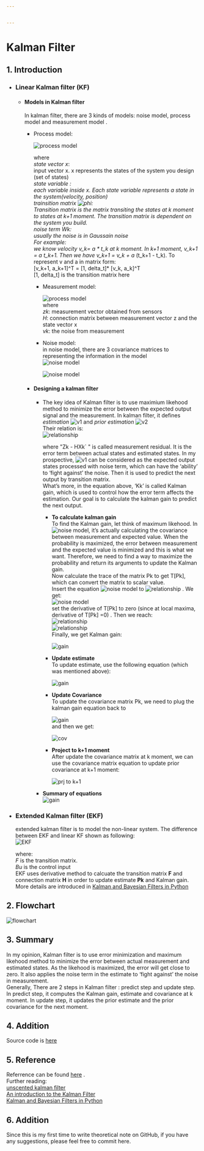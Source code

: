 ```yaml
---


---
```


<h1 id="kalman-filter">Kalman Filter</h1>
<h2 id="introduction">1.  Introduction</h2>
<ul>
<li>
<h3 id="linear-kalman-filter-kf">Linear Kalman filter (KF)</h3>
<ul>
<li>
<h4 id="models-in-kalman-filter">Models in Kalman filter</h4>
<p>In kalman filter, there are 3 kinds of models: noise model, process model and measurement model .</p>
<ul>
<li>
<p>Process model:</p>
<p><img src="./Images/model_1.png" alt="process model"></p>
<p>where<br>
<em>state vector x</em>:<br>
input vector x. x represents the states of the system you design (set of states)<br>
<em>state variable <em>:<br>
each variable inside x. Each state variable represents a state in the system(velocity, position)<br>
<em>trainsition matrix</em> <img src="./Images/phi.png" alt="phi">:<br>
Transition matrix is the matrix transiting the states at k moment to states at k+1 moment. The transition matrix is dependent on the system you build.<br>
<em>noise term Wk</em>:<br>
usually the noise is in Gaussain noise<br>
For example:	<br>
we know velocity v_k= a * t_k at k moment.  In k+1 moment, v_k+1 = a</em> t_k+1. Then we have v_k+1 = v_k + a</em> (t_k+1 - t_k).  To represent v and a in matrix form:<br>
[v_k+1, a_k+1]^T  = [1, delta_t]* [v_k, a_k]^T<br>
[1, delta_t] is the transition matrix here</p>
<ul>
<li>
<p>Measurement model:</p>
<p><img src="./Images/model_2.png" alt="process model"><br>
where<br>
<em>zk</em>: measurement vector obtained from sensors<br>
<em>H</em>: connection matrix between measurement vector z and the state vector x<br>
<em>vk</em>:  the noise from measurement</p>
</li>
<li>
<p>Noise model:<br>
in noise model, there are 3 covariance matrices to representing the information in the model<br>
<img src="./Images/model_3.png" alt="noise model"></p>
<p><img src="./Images/model_4.png" alt="noise model"></p>
</li>
</ul>
</li>
</ul>
<ul>
<li>
<h4 id="designing-a-kalman-filter">Designing a kalman filter</h4>
<ul>
<li>
<p>The key idea of Kalman filter is to use maximium likehood method to minimize the error between the expected output signal and the measurement. In kalman filter, it defines <em>estimation</em> <img src="./Images/v1.png" alt="v1">  and <em>prior estimation</em> <img src="./Images/v2.png" alt="v2"><br>
Their relation is:<br>
<img src="./Images/cal_1.png" alt="relationship"></p>
<p>where "Zk - HXk` " is called measurement residual. It is the error term between actual states and estimated states. In my prospective,  <img src="./Images/v1.png" alt="v1"> can be considered as the expected output states processed with noise term, which can have the ‘ability’ to ‘fight against’ the noise. Then it is used to predict the next output by transition matrix.<br>
What’s more, in the equation above, ‘Kk’ is called Kalman gain, which is used to control how the error term affects the estimation. Our goal is to calculate the kalman gain to predict the next output.</p>
<ul>
<li>
<p><strong>To calculate kalman gain</strong><br>
To find the Kalman gain, let think of maximum likehood. In <img src="./Images/model_4.png" alt="noise model">, it’s actually calculating the covariance between measurement and expected value. When the probability is maximized, the error between measurement and the expected value is minimized and this is what we want. Therefore, we need to find a way to maximize the probability and return its arguments to update the Kalman gain.<br>
Now calculate the trace of the matrix Pk to get  T[Pk], which can convert the matrix to scalar value.<br>
Insert the equation <img src="./Images/model_4.png" alt="noise model">  to <img src="./Images/cal_1.png" alt="relationship"> . We get:<br>
<img src="./Images/cal_4.png" alt="noise model"><br>
set the derivative of T[Pk] to zero (since at local maxima, derivative of T[Pk] =0) . Then we reach:<br>
<img src="./Images/cal_2.png" alt="relationship"><br>
<img src="./Images/cal_3.png" alt="relationship"><br>
Finally, we get Kalman gain:</p>
<p><img src="./Images/kalmangain.png" alt="gain"></p>
</li>
<li>
<p><strong>Update estimate</strong><br>
To update estimate, use the following equation (which was mentioned above):</p>
<p><img src="./Images/cal_1.png" alt="gain"></p>
</li>
<li>
<p><strong>Update Covariance</strong><br>
To update the covariance matrix Pk, we need to plug the kalman gain equation back to</p>
<p><img src="./Images/cal_4.png" alt="gain"><br>
and then we get:</p>
<p><img src="./Images/cov.png" alt="cov"></p>
</li>
<li>
<p><strong>Project to k+1 moment</strong><br>
After update the covariance matrix at k moment, we can use the covariance matrix equation to update prior covariance at k+1 moment:</p>
<p><img src="./Images/prj_k1.png" alt="prj to k+1"></p>
</li>
</ul>
</li>
<li>
<p><strong>Summary of equations</strong><br>
<img src="./Images/table.png" alt="gain"></p>
</li>
</ul>
</li>
</ul>
</li>
</ul>
</li>
<li>
<h3 id="extended-kalman-filter-ekf">Extended Kalman filter (EKF)</h3>
<p>extended kalman filter is to model the non-linear system. The difference between EKF and linear KF shown as following:<br>
<img src="./Images/EKF.png" alt="EKF"></p>
<p>where:<br>
<em>F</em> is the transition matrix.<br>
<em>Bu</em> is the control input<br>
EKF uses derivative method to calcuate the transition matrix <strong>F</strong> and connection matrix <strong>H</strong> in order to update estimate <strong>Pk</strong> and Kalman gain. More details are introduced in 	<a href="https://drive.google.com/file/d/0By_SW19c1BfhSVFzNHc0SjduNzg/view">Kalman and Bayesian Filters in Python</a></p>
</li>
</ul>
<h2 id="flowchart">2. Flowchart</h2>
<p><img src="./Images/flowchart.png" alt="flowchart"></p>
<h2 id="summary">3. Summary</h2>
<p>In my opinion, Kalman filter is to use error minimization and maximum likehood method to minimize the error between actual measurement and estimated states. As the likehood is maximized, the error will get close to zero. It also applies the noise term in the estimate to ‘fight against’ the noise in measurement.<br>
Generally, There are 2 steps in Kalman filter : predict step and update step. In predict step, it computes the Kalman gain, estimate and covariance at k moment. In update step, it updates the prior estimate and the prior covariance for the next moment.</p>
<h2 id="addition">4. Addition</h2>
<p>Source code is <a href="./src">here</a></p>
<h2 id="reference">5. Reference</h2>
<p>Referrence can be found <a href="http://web.mit.edu/kirtley/kirtley/binlustuff/literature/control/Kalman%20filter.pdf"> here</a> .<br>
Further reading:<br>
<a href="https://www.seas.harvard.edu/courses/cs281/papers/unscented.pdf">unscented kalman filter</a><br>
<a href="http://www.cs.unc.edu/~tracker/media/pdf/SIGGRAPH2001_CoursePack_08.pdf">An introduction to the Kalman Filter</a><br>
<a href="https://drive.google.com/file/d/0By_SW19c1BfhSVFzNHc0SjduNzg/view">Kalman and Bayesian Filters in Python</a></p>
<h2 id="addition-1">6. Addition</h2>
<p>Since this is my first time to write theoretical note on GitHub, if you have any suggestions, please feel free to commit here.</p>

<!--stackedit_data:
eyJoaXN0b3J5IjpbLTE3Mjk1NjU0MjddfQ==
-->